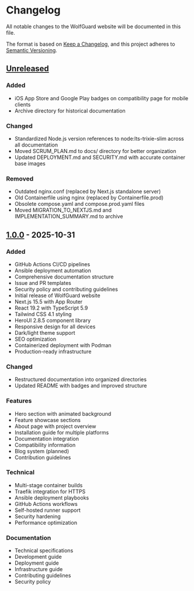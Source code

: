 # Changelog

All notable changes to the WolfGuard website will be documented in this file.

The format is based on [Keep a Changelog](https://keepachangelog.com/en/1.0.0/),
and this project adheres to [Semantic Versioning](https://semver.org/spec/v2.0.0.html).

## [Unreleased]

### Added

- iOS App Store and Google Play badges on compatibility page for mobile clients
- Archive directory for historical documentation

### Changed

- Standardized Node.js version references to node:lts-trixie-slim across all documentation
- Moved SCRUM_PLAN.md to docs/ directory for better organization
- Updated DEPLOYMENT.md and SECURITY.md with accurate container base images

### Removed

- Outdated nginx.conf (replaced by Next.js standalone server)
- Old Containerfile using nginx (replaced by Containerfile.prod)
- Obsolete compose.yaml and compose.prod.yaml files
- Moved MIGRATION_TO_NEXTJS.md and IMPLEMENTATION_SUMMARY.md to archive

## [1.0.0] - 2025-10-31

### Added

- GitHub Actions CI/CD pipelines
- Ansible deployment automation
- Comprehensive documentation structure
- Issue and PR templates
- Security policy and contributing guidelines
- Initial release of WolfGuard website
- Next.js 15.5 with App Router
- React 19.2 with TypeScript 5.9
- Tailwind CSS 4.1 styling
- HeroUI 2.8.5 component library
- Responsive design for all devices
- Dark/light theme support
- SEO optimization
- Containerized deployment with Podman
- Production-ready infrastructure

### Changed

- Restructured documentation into organized directories
- Updated README with badges and improved structure

### Features

- Hero section with animated background
- Feature showcase sections
- About page with project overview
- Installation guide for multiple platforms
- Documentation integration
- Compatibility information
- Blog system (planned)
- Contribution guidelines

### Technical

- Multi-stage container builds
- Traefik integration for HTTPS
- Ansible deployment playbooks
- GitHub Actions workflows
- Self-hosted runner support
- Security hardening
- Performance optimization

### Documentation

- Technical specifications
- Development guide
- Deployment guide
- Infrastructure guide
- Contributing guidelines
- Security policy

[Unreleased]: https://github.com/dantte-lp/wolfguard-site/compare/v1.0.0...HEAD
[1.0.0]: https://github.com/dantte-lp/wolfguard-site/releases/tag/v1.0.0
